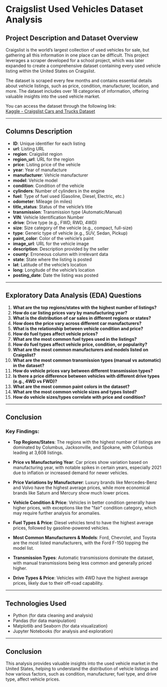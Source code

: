 # Craigslist Used Vehicles Dataset Analysis

## Project Description and Dataset Overview

Craigslist is the world’s largest collection of used vehicles for sale, but gathering all this information in one place can be difficult. This project leverages a scraper developed for a school project, which was later expanded to create a comprehensive dataset containing every used vehicle listing within the United States on Craigslist.

The dataset is scraped every few months and contains essential details about vehicle listings, such as price, condition, manufacturer, location, and more. The dataset includes over 18 categories of information, offering valuable insights into the used vehicle market.

You can access the dataset through the following link:  
[Kaggle - Craigslist Cars and Trucks Dataset](https://www.kaggle.com/datasets/austinreese/craigslist-carstrucks-data/data?authuser=1)

---

## Columns Description

- **ID**: Unique identifier for each listing
- **url**: Listing URL
- **region**: Craigslist region
- **region_url**: URL for the region
- **price**: Listing price of the vehicle
- **year**: Year of manufacture
- **manufacturer**: Vehicle manufacturer
- **model**: Vehicle model
- **condition**: Condition of the vehicle
- **cylinders**: Number of cylinders in the engine
- **fuel**: Type of fuel used (Gasoline, Diesel, Electric, etc.)
- **odometer**: Mileage (in miles)
- **title_status**: Status of the vehicle’s title
- **transmission**: Transmission type (Automatic/Manual)
- **VIN**: Vehicle Identification Number
- **drive**: Drive type (e.g., FWD, RWD, 4WD)
- **size**: Size category of the vehicle (e.g., compact, full-size)
- **type**: Generic type of vehicle (e.g., SUV, Sedan, Pickup)
- **paint_color**: Color of the vehicle’s paint
- **image_url**: URL for the vehicle image
- **description**: Description provided by the seller
- **county**: Erroneous column with irrelevant data
- **state**: State where the listing is posted
- **lat**: Latitude of the vehicle’s location
- **long**: Longitude of the vehicle’s location
- **posting_date**: Date the listing was posted

---

## Exploratory Data Analysis (EDA) Questions

1. **What are the top regions/states with the highest number of listings?**  
2. **How do car listing prices vary by manufacturing year?**  
3. **What is the distribution of car sales in different regions or states?**  
4. **How does the price vary across different car manufacturers?**  
5. **What is the relationship between vehicle condition and price?**  
6. **How do fuel types affect vehicle prices?**  
7. **What are the most common fuel types used in the listings?**  
8. **How do fuel types affect vehicle price, condition, or popularity?**  
9. **What are the most common manufacturers and models listed on Craigslist?**  
10. **What are the most common transmission types (manual vs automatic) in the dataset?**  
11. **How do vehicle prices vary between different transmission types?**  
12. **Is there a price difference between vehicles with different drive types (e.g., 4WD vs FWD)?**  
13. **What are the most common paint colors in the dataset?**  
14. **What are the most common vehicle sizes and types listed?**  
15. **How do vehicle sizes/types correlate with price and condition?**

---

## Conclusion

### Key Findings:

- **Top Regions/States**: The regions with the highest number of listings are dominated by Columbus, Jacksonville, and Spokane, with Columbus leading at 3,608 listings.
  
- **Price vs Manufacturing Year**: Car prices show variation based on manufacturing year, with notable spikes in certain years, especially 2021 due to inflation or increased demand for newer vehicles.

- **Price Variations by Manufacturer**: Luxury brands like Mercedes-Benz and Volvo have the highest average prices, while more economical brands like Saturn and Mercury show much lower prices.

- **Vehicle Condition & Price**: Vehicles in better condition generally have higher prices, with exceptions like the "fair" condition category, which may require further analysis for anomalies.

- **Fuel Types & Price**: Diesel vehicles tend to have the highest average prices, followed by gasoline-powered vehicles.

- **Most Common Manufacturers & Models**: Ford, Chevrolet, and Toyota are the most listed manufacturers, with the Ford F-150 topping the model list.

- **Transmission Types**: Automatic transmissions dominate the dataset, with manual transmissions being less common and generally priced higher.

- **Drive Types & Price**: Vehicles with 4WD have the highest average prices, likely due to their off-road capability.

---

## Technologies Used

- Python (for data cleaning and analysis)
- Pandas (for data manipulation)
- Matplotlib and Seaborn (for data visualization)
- Jupyter Notebooks (for analysis and exploration)

---

## Conclusion

This analysis provides valuable insights into the used vehicle market in the United States, helping to understand the distribution of vehicle listings and how various factors, such as condition, manufacturer, fuel type, and drive type, affect vehicle prices.


